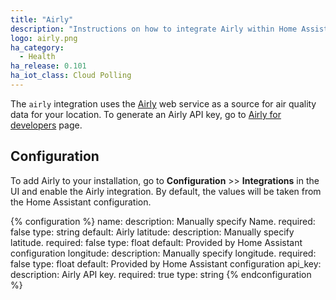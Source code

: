 ```yaml
---
title: "Airly"
description: "Instructions on how to integrate Airly within Home Assistant."
logo: airly.png
ha_category:
  - Health
ha_release: 0.101
ha_iot_class: Cloud Polling
---
```


The `airly` integration uses the [Airly](https://airly.eu/) web service as a source for air quality data for your location. To generate an Airly API key, go to [Airly for developers](https://developer.airly.eu/register) page.

## Configuration

To add Airly to your installation, go to **Configuration** >> **Integrations** in the UI and enable the Airly integration. By default, the values will be taken from the Home Assistant configuration.

{% configuration %}
name:
  description: Manually specify Name.
  required: false
  type: string
  default: Airly
latitude:
  description: Manually specify latitude.
  required: false
  type: float
  default: Provided by Home Assistant configuration
longitude:
  description: Manually specify longitude.
  required: false
  type: float
  default: Provided by Home Assistant configuration
api_key:
  description: Airly API key.
  required: true
  type: string
{% endconfiguration %}
